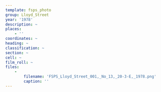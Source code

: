 ```yaml
---
template: fsps_photo
group: Lloyd_Street
year: '1978'
description: ~
places:
    - ''
coordinates: ~
heading: ~
classification: ~
section: ~
cell: ~
film_roll: ~
files:
    -
        filename: 'FSPS_Lloyd_Street_001,_No_13,_20-3-E,_1978.png'
        caption: ''
---
```

